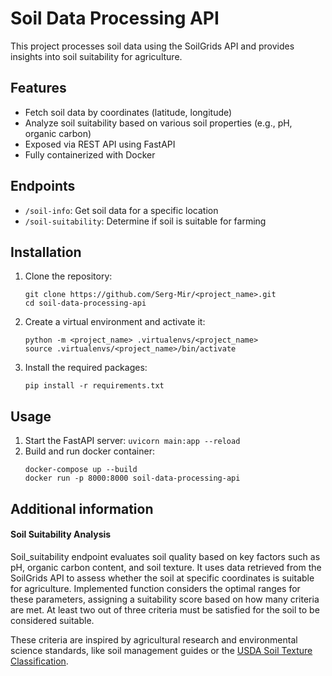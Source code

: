 # Soil Data Processing API

This project processes soil data using the SoilGrids API and provides insights into soil suitability for agriculture.

## Features
- Fetch soil data by coordinates (latitude, longitude)
- Analyze soil suitability based on various soil properties (e.g., pH, organic carbon)
- Exposed via REST API using FastAPI
- Fully containerized with Docker

## Endpoints
- `/soil-info`: Get soil data for a specific location
- `/soil-suitability`: Determine if soil is suitable for farming

## Installation

1. Clone the repository:
   ```
   git clone https://github.com/Serg-Mir/<project_name>.git
   cd soil-data-processing-api
   ```

2. Create a virtual environment and activate it:
   ```
   python -m <project_name> .virtualenvs/<project_name>
   source .virtualenvs/<project_name>/bin/activate
   ```

3. Install the required packages:
   ```
   pip install -r requirements.txt
   ```

## Usage

1. Start the FastAPI server:
   ```uvicorn main:app --reload```
2. Build and run docker container:
   ```
   docker-compose up --build
   docker run -p 8000:8000 soil-data-processing-api
   ```

## Additional information
#### Soil Suitability Analysis
Soil_suitability endpoint evaluates soil quality based on key factors such as pH, organic carbon content, and soil texture.
It uses data retrieved from the SoilGrids API to assess whether the soil at specific coordinates is suitable for agriculture.
Implemented function considers the optimal ranges for these parameters, assigning a suitability score based on how many criteria are met.
At least two out of three criteria must be satisfied for the soil to be considered suitable.

These criteria are inspired by agricultural research and environmental science standards, like soil management guides or the [USDA Soil Texture Classification](https://www.vdh.virginia.gov/content/uploads/sites/20/2016/05/Appendix-F.pdf).

